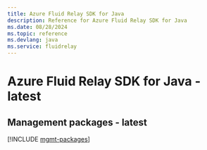 ```yaml
---
title: Azure Fluid Relay SDK for Java
description: Reference for Azure Fluid Relay SDK for Java
ms.date: 08/28/2024
ms.topic: reference
ms.devlang: java
ms.service: fluidrelay
---
```

# Azure Fluid Relay SDK for Java - latest

## Management packages - latest
[!INCLUDE [mgmt-packages](fluid-relay-mgmt-index.md)]